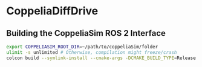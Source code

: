 # CoppeliaDiffDrive

## Building the CoppeliaSim ROS 2 Interface

```bash 
export COPPELIASIM_ROOT_DIR=~/path/to/coppeliaSim/folder
ulimit -s unlimited # Otherwise, compilation might freeze/crash
colcon build --symlink-install --cmake-args -DCMAKE_BUILD_TYPE=Release
```
